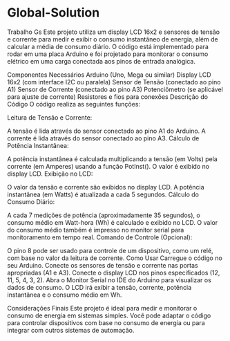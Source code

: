 # Global-Solution
Trabalho Gs
Este projeto utiliza um display LCD 16x2 e sensores de tensão e corrente para medir e exibir o consumo instantâneo de energia, além de calcular a média de consumo diário. O código está implementado para rodar em uma placa Arduino e foi projetado para monitorar o consumo elétrico em uma carga conectada aos pinos de entrada analógica.

Componentes Necessários
Arduino (Uno, Mega ou similar)
Display LCD 16x2 (com interface I2C ou paralela)
Sensor de Tensão (conectado ao pino A1)
Sensor de Corrente (conectado ao pino A3)
Potenciômetro (se aplicável para ajuste de corrente)
Resistores e fios para conexões
Descrição do Código
O código realiza as seguintes funções:

Leitura de Tensão e Corrente:

A tensão é lida através do sensor conectado ao pino A1 do Arduino.
A corrente é lida através do sensor conectado ao pino A3.
Cálculo de Potência Instantânea:

A potência instantânea é calculada multiplicando a tensão (em Volts) pela corrente (em Amperes) usando a função PotInst(). O valor é exibido no display LCD.
Exibição no LCD:

O valor da tensão e corrente são exibidos no display LCD.
A potência instantânea (em Watts) é atualizada a cada 5 segundos.
Cálculo do Consumo Diário:

A cada 7 medições de potência (aproximadamente 35 segundos), o consumo médio em Watt-hora (Wh) é calculado e exibido no LCD.
O valor do consumo médio também é impresso no monitor serial para monitoramento em tempo real.
Comando de Controle (Opcional):

O pino 8 pode ser usado para controle de um dispositivo, como um relé, com base no valor da leitura de corrente.
Como Usar
Carregue o código no seu Arduino.
Conecte os sensores de tensão e corrente nas portas apropriadas (A1 e A3).
Conecte o display LCD nos pinos especificados (12, 11, 5, 4, 3, 2).
Abra o Monitor Serial no IDE do Arduino para visualizar os dados de consumo.
O LCD irá exibir a tensão, corrente, potência instantânea e o consumo médio em Wh.

Considerações Finais
Este projeto é ideal para medir e monitorar o consumo de energia em sistemas simples. Você pode adaptar o código para controlar dispositivos com base no consumo de energia ou para integrar com outros sistemas de automação.
